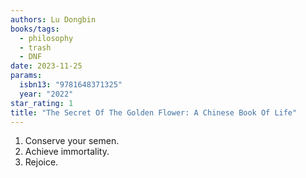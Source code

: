 ```yaml
---
authors: Lu Dongbin
books/tags:
  - philosophy
  - trash
  - DNF
date: 2023-11-25
params:
  isbn13: "9781648371325"
  year: "2022"
star_rating: 1
title: "The Secret Of The Golden Flower: A Chinese Book Of Life"
---
```


1. Conserve your semen.
2. Achieve immortality.
3. Rejoice.

<!--more-->

